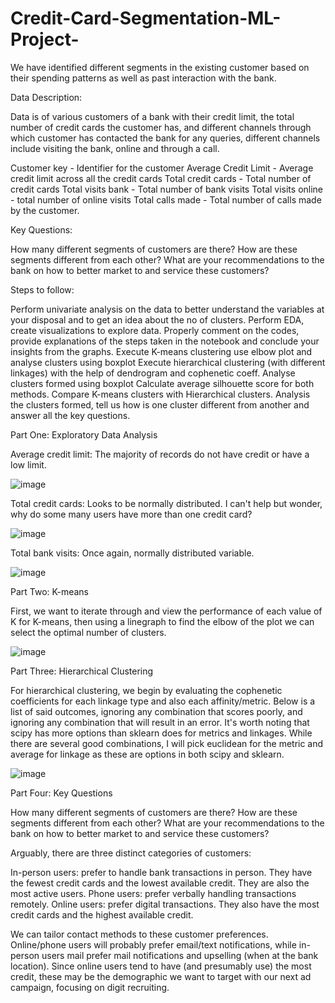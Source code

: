 # Credit-Card-Segmentation-ML-Project-
We have identified different segments in the existing customer based on their spending patterns as well as past interaction with the bank.

Data Description: 

Data is of various customers of a bank with their credit limit, the total number of credit cards the customer has, and different channels through which customer has contacted the bank for any queries, different channels include visiting the bank, online and through a call.

Customer key - Identifier for the customer
Average Credit Limit - Average credit limit across all the credit cards
Total credit cards - Total number of credit cards
Total visits bank - Total number of bank visits
Total visits online - total number of online visits
Total calls made - Total number of calls made by the customer.

Key Questions:

How many different segments of customers are there?
How are these segments different from each other?
What are your recommendations to the bank on how to better market to and service these customers?


Steps to follow:

Perform univariate analysis on the data to better understand the variables at your disposal and to get an idea about the no of clusters. Perform EDA, create visualizations to explore data. 
Properly comment on the codes, provide explanations of the steps taken in the notebook and conclude your insights from the graphs. 
Execute K-means clustering use elbow plot and analyse clusters using boxplot 
Execute hierarchical clustering (with different linkages) with the help of dendrogram and cophenetic coeff. Analyse clusters formed using boxplot 
Calculate average silhouette score for both methods. 
Compare K-means clusters with Hierarchical clusters. 
Analysis the clusters formed, tell us how is one cluster different from another and answer all the key questions. 

Part One: Exploratory Data Analysis

Average credit limit:
The majority of records do not have credit or have a low limit.

![image](https://user-images.githubusercontent.com/96012606/202175935-6ef85fcc-e39d-487e-8d11-86e54925b8c8.png)

Total credit cards:
Looks to be normally distributed. I can't help but wonder, why do some many users have more than one credit card?

![image](https://user-images.githubusercontent.com/96012606/202176071-ce9fe953-512a-4b17-baa6-c84567999c89.png)


Total bank visits:
Once again, normally distributed variable.

![image](https://user-images.githubusercontent.com/96012606/202176158-e2a44249-36ef-47da-a480-94b6a9054b03.png)


Part Two: K-means

First, we want to iterate through and view the performance of each value of K for K-means, then using a linegraph to find the elbow of the plot we can select the optimal number of clusters.

![image](https://user-images.githubusercontent.com/96012606/202176311-c7b806dd-046a-4a2d-9ccb-02fd8f04dfb7.png)

Part Three: Hierarchical Clustering

For hierarchical clustering, we begin by evaluating the cophenetic coefficients for each linkage type and also each affinity/metric. Below is a list of said outcomes, ignoring any combination that scores poorly, and ignoring any combination that will result in an error. It's worth noting that scipy has more options than sklearn does for metrics and linkages. While there are several good combinations, I will pick euclidean for the metric and average for linkage as these are options in both scipy and sklearn.

![image](https://user-images.githubusercontent.com/96012606/202176568-a34c9deb-4c15-4948-8021-54b5b53a6285.png)

Part Four: Key Questions

How many different segments of customers are there?
How are these segments different from each other?
What are your recommendations to the bank on how to better market to and service these customers?

Arguably, there are three distinct categories of customers:

In-person users: prefer to handle bank transactions in person. They have the fewest credit cards and the lowest available credit. They are also the most active users.
Phone users: prefer verbally handling transactions remotely.
Online users: prefer digital transactions. They also have the most credit cards and the highest available credit.


We can tailor contact methods to these customer preferences. Online/phone users will probably prefer email/text notifications, while in-person users mail prefer mail notifications and upselling (when at the bank location). Since online users tend to have (and presumably use) the most credit, these may be the demographic we want to target with our next ad campaign, focusing on digit recruiting.





